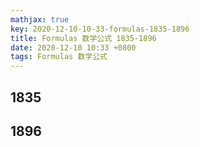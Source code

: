 ```yaml
---
mathjax: true
key: 2020-12-10-10-33-formulas-1835-1896
title: Formulas 数学公式 1835-1896
date: 2020-12-10 10:33 +0800
tags: Formulas 数学公式
---
```


## 1835

## 1896

<!--more-->
